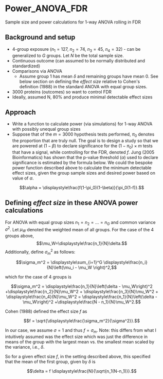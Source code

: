 # Power_ANOVA_FDR
Sample size and power calculations for 1-way ANOVA rolling in FDR

<!-- ABOUT THE PROJECT -->
## Background and setup

* 4-group exposure ($n_1 = 127$, $n_2 = 74$, $n_3 = 45$, $n_4 = 32$) - can be generalized to $G$ groups. Let $N$ be the total sample size.
* Continuous outcome (can assumed to be normally distributed and standardized)
* Comparisons via ANOVA
    + Assume group 1 has mean $\delta$ and remaining groups have mean 0. See below section on defining the *effect size* relative to Cohen's definition (1988) in the standard ANOVA with equal group sizes.
* 3000 proteins (outcomes) so want to control FDR
* Ideally, assumed N, 80% and produce minimal detectable effect sizes

## Approach

* Write a function to calculate power (via simulations) for 1-way ANOVA with possibly unequal group sizes
* Suppose that of the $m=3000$ hypothesis tests performed, $\pi_0$ denotes the proportion that are truly null. The goal is to design a study so that we are powered at $(1-\beta)$ to declare significance for the $(1-\pi_0)\times m$ tests that have a signal, while controlling for the FDR, denoted $f$. Jung (2005 Bioinformatics) has shown that the p-value threshold ($\alpha$) used to declare significance is estimated by the formula below. We could the bespoke power function described above to calculate the minimum detectable effect sizes, given the group sample sizes and desired power based on value of $\alpha$. 

$$\alpha = \displaystyle\frac{f(1-\pi_0)(1-\beta)}{\pi_0(1-f)}.$$



## Defining *effect size* in these ANOVA power calculations

For ANOVA with equal group sizes $n_1=n_2=\dots=n_G$ and common variance $\sigma^2$. Let $\mu_W$ denoted the weighted mean of all groups. For the case of the 4 groups above, $$\mu_W=\displaystyle\frac{n_1}{N}\delta.$$ Additionally, define $\sigma_m^2$ as follows:

$$\sigma_m^2 = \displaystyle\sum_{i=1}^G \displaystyle\frac{n_i}{N}\left(\mu_i - \mu_W \right)^2,$$ 

which for the case of 4 groups is 

$$\sigma_m^2 = \displaystyle\frac{n_1}{N}\left(\delta - \mu_W\right)^2 +\displaystyle\frac{n_2}{N}\mu_W^2 + 
\displaystyle\frac{n_3}{N}\mu_W^2 + 
\displaystyle\frac{n_4}{N}\mu_W^2 = \displaystyle\frac{n_1}{N}\left(\delta - \mu_W\right)^2 +\displaystyle\frac{N - n_1}{N}\mu_W^2.$$

Cohen (1988) defined the effect size $f$ as 

$$f = \sqrt{\displaystyle\frac{\sigma_m^2}{\sigma^2}}.$$

In our case, we assume $\sigma=1$ and thus $f = \sigma_m$. Note: this differs from what I intuitively assumed was the effect size which was just the difference in means of the group with the largest mean vs. the smallest mean scaled by the variance, i.e., $\delta$. 

So for a given effect size $f$, in the setting described above, this specified that the mean of the first group, given by $\delta$ is 

$$\delta = f \displaystyle\frac{N}{\sqrt{n_1(N-n_1)}}.$$